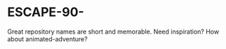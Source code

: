# ESCAPE-90-
Great repository names are short and memorable. Need inspiration? How about animated-adventure?
